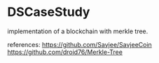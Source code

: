 # DSCaseStudy

implementation of a blockchain with merkle tree.

references:
  https://github.com/Savjee/SavjeeCoin  
  https://github.com/droid76/Merkle-Tree
